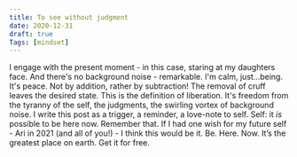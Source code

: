 ```yaml
---
title: To see without judgment
date: 2020-12-31
draft: true
Tags: [mindset]
---
```


I engage with the present moment - in this case, staring at my daughters face. And there's no background noise - remarkable. I'm calm, just...being. It's peace. Not by addition, rather by subtraction! The removal of cruff leaves the desired state. This is the definition of liberation. It's freedom from the tyranny of the self, the judgments, the swirling vortex of background noise. 
I write this post as a trigger, a reminder, a love-note to self. Self: it *is* possible to be here now. Remember that. 
If I had one wish for my future self - Ari in 2021 (and all of you!) - I think this would be it. Be. Here. Now. It’s the greatest place on earth. Get it for free. 